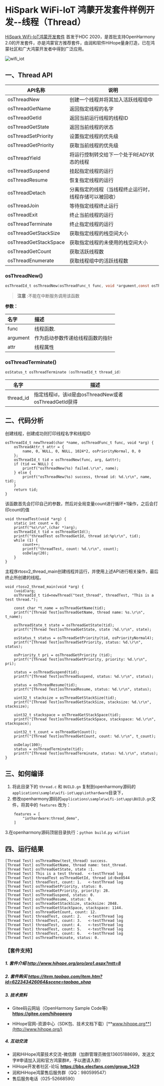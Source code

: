 # HiSpark WiFi-IoT 鸿蒙开发套件样例开发--线程（Thread）

[HiSpark WiFi-IoT鸿蒙开发套件](https://item.taobao.com/item.htm?spm=a1z10.1-c-s.w5003-23341819265.1.bf644a82Da9PZK&id=622343426064&scene=taobao_shop) 首发于HDC 2020，是首批支持OpenHarmony 2.0的开发套件，亦是鸿蒙官方推荐套件，由润和软件HiHope量身打造，已在鸿蒙社区和广大鸿蒙开发者中得到广泛应用。

![wifi_iot](https://gitee.com/hihopeorg/hispark-hm-pegasus/raw/master/docs/figures/wifi_iot.png)

## 一、Thread API

| API名称               | 说明                                                   |
| --------------------- | ------------------------------------------------------ |
| osThreadNew           | 创建一个线程并将其加入活跃线程组中                     |
| osThreadGetName       | 返回指定线程的名字                                     |
| osThreadGetId         | 返回当前运行线程的线程ID                               |
| osThreadGetState      | 返回当前线程的状态                                     |
| osThreadSetPriority   | 设置指定线程的优先级                                   |
| osThreadGetPriority   | 获取当前线程的优先级                                   |
| osThreadYield         | 将运行控制转交给下一个处于READY状态的线程              |
| osThreadSuspend       | 挂起指定线程的运行                                     |
| osThreadResume        | 恢复指定线程的运行                                     |
| osThreadDetach        | 分离指定的线程（当线程终止运行时，线程存储可以被回收） |
| osThreadJoin          | 等待指定线程终止运行                                   |
| osThreadExit          | 终止当前线程的运行                                     |
| osThreadTerminate     | 终止指定线程的运行                                     |
| osThreadGetStackSize  | 获取指定线程的栈空间大小                               |
| osThreadGetStackSpace | 获取指定线程的未使用的栈空间大小                       |
| osThreadGetCount      | 获取活跃线程数                                         |
| osThreadEnumerate     | 获取线程组中的活跃线程数                               |

### osThreadNew()

```c
osThreadId_t osThreadNew(osThreadFunc_t	func, void *argument,const osThreadAttr_t *attr )	
```

> **注意** :不能在中断服务调用该函数

**参数：**

| 名字     | 描述                             |
| :------- | :------------------------------- |
| func     | 线程函数.                        |
| argument | 作为启动参数传递给线程函数的指针 |
| attr     | 线程属性                         |

### osThreadTerminate()

```c
osStatus_t osThreadTerminate (osThreadId_t thread_id)
```

| 名字      | 描述                                                 |
| --------- | ---------------------------------------------------- |
| thread_id | 指定线程id，该id是由osThreadNew或者osThreadGetId获得 |

## 二、代码分析

创建线程，创建成功则打印线程名字和线程ID

```
osThreadId_t newThread(char *name, osThreadFunc_t func, void *arg) {
    osThreadAttr_t attr = {
        name, 0, NULL, 0, NULL, 1024*2, osPriorityNormal, 0, 0
    };
    osThreadId_t tid = osThreadNew(func, arg, &attr);
    if (tid == NULL) {
        printf("osThreadNew(%s) failed.\r\n", name);
    } else {
        printf("osThreadNew(%s) success, thread id: %d.\r\n", name, tid);
    }
    return tid;
}
```

该函数首先会打印自己的参数，然后对全局变量count进行循环+1操作，之后会打印count的值

```
void threadTest(void *arg) {
    static int count = 0;
    printf("%s\r\n",(char *)arg);
    osThreadId_t tid = osThreadGetId();
    printf("threadTest osThreadGetId, thread id:%p\r\n", tid);
    while (1) {
        count++;
        printf("threadTest, count: %d.\r\n", count);
        osDelay(20);
    }
}
```

主程序rtosv2_thread_main创建线程并运行，并使用上述API进行相关操作，最后终止所创建的线程。

```
void rtosv2_thread_main(void *arg) {
    (void)arg;
    osThreadId_t tid=newThread("test_thread", threadTest, "This is a test thread.");

    const char *t_name = osThreadGetName(tid);
    printf("[Thread Test]osThreadGetName, thread name: %s.\r\n", t_name);

    osThreadState_t state = osThreadGetState(tid);
    printf("[Thread Test]osThreadGetState, state :%d.\r\n", state);

    osStatus_t status = osThreadSetPriority(tid, osPriorityNormal4);
    printf("[Thread Test]osThreadSetPriority, status: %d.\r\n", status);

    osPriority_t pri = osThreadGetPriority (tid);   
    printf("[Thread Test]osThreadGetPriority, priority: %d.\r\n", pri);

    status = osThreadSuspend(tid);
    printf("[Thread Test]osThreadSuspend, status: %d.\r\n", status);  

    status = osThreadResume(tid);
    printf("[Thread Test]osThreadResume, status: %d.\r\n", status);

    uint32_t stacksize = osThreadGetStackSize(tid);
    printf("[Thread Test]osThreadGetStackSize, stacksize: %d.\r\n", stacksize);

    uint32_t stackspace = osThreadGetStackSpace(tid);
    printf("[Thread Test]osThreadGetStackSpace, stackspace: %d.\r\n", stackspace);

    uint32_t t_count = osThreadGetCount();
    printf("[Thread Test]osThreadGetCount, count: %d.\r\n", t_count);  

    osDelay(100);
    status = osThreadTerminate(tid);
    printf("[Thread Test]osThreadTerminate, status: %d.\r\n", status);
}
```

## 三、如何编译

1. 将此目录下的 `thread.c` 和 `BUILD.gn` 复制到openharmony源码的`applications\sample\wifi-iot\app\iothardware`目录下，
2. 修改openharmony源码的`applications\sample\wifi-iot\app\BUILD.gn`文件，将其中的 `features` 改为：

```
    features = [
        "iothardware:thread_demo",
    ]
```

   3.在openharmony源码顶层目录执行：`python build.py wifiiot`

## 四、运行结果

```
[Thread Test] osThreadNew(test_thread) success.
[Thread Test] osThreadGetName, thread name: test_thread.
[Thread Test] osThreadGetState, state :1.
[Thread Test] This is a test thread.  <-testThread log
[Thread Test] threadTest osThreadGetId, thread id:0xe8544
[Thread Test] threadTest, count: 1.   <-testThread log
[Thread Test] osThreadSetPriority, status: 0.
[Thread Test] osThreadGetPriority, priority: 28.
[Thread Test] osThreadSuspend, status: 0.
[Thread Test] osThreadResume, status: 0.
[Thread Test] osThreadGetStackSize, stacksize: 2048.
[Thread Test] osThreadGetStackSpace, stackspace: 1144.
[Thread Test] osThreadGetCount, count: 12.
[Thread Test] threadTest, count: 2.   <-testThread log
[Thread Test] threadTest, count: 3.   <-testThread log
[Thread Test] threadTest, count: 4.   <-testThread log
[Thread Test] threadTest, count: 5.   <-testThread log
[Thread Test] threadTest, count: 6.   <-testThread log
[Thread Test] osThreadTerminate, status: 0.
```

### 【套件支持】

##### 1. 套件介绍  http://www.hihope.org/pro/pro1.aspx?mtt=8

##### 2. 套件购买  https://item.taobao.com/item.htm?id=622343426064&scene=taobao_shop

##### 3. 技术资料

- Gitee码云网站（OpenHarmony Sample Code等) **https://gitee.com/hihopeorg**

- HiHope官网-资源中心（SDK包、技术文档下载）[**www.hihope.org**](http://www.hihope.org/)

##### 4. 互动交流

- 润和HiHope鸿蒙技术交流-微信群（加群管理员微信13605188699，发送文字#申请加入润和官方鸿蒙群#，予以邀请入群）
- HiHope开发者社区-论坛 **https://bbs.elecfans.com/group_1429**
- 润和HiHope鸿蒙售后服务群（QQ：980599547）
- 售后服务电话（025-52668590）

